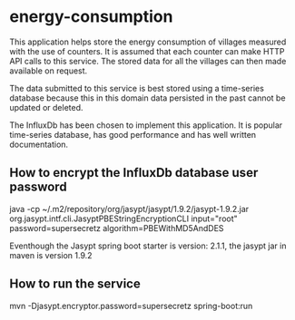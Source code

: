 # energy-consumption

This application helps store the energy consumption of villages measured with the use of 
counters. It is assumed that each counter can make HTTP API calls to this service.
The stored data for all the villages can then made available on request.

The data submitted to this service is best stored using a time-series database because
this in this domain data persisted in the past cannot be updated or deleted.

The InfluxDb has been chosen to implement this application. It is popular time-series
database, has good performance and  has well written documentation.



How to encrypt the InfluxDb database user password
----------
java -cp ~/.m2/repository/org/jasypt/jasypt/1.9.2/jasypt-1.9.2.jar  org.jasypt.intf.cli.JasyptPBEStringEncryptionCLI input="root" password=supersecretz algorithm=PBEWithMD5AndDES

Eventhough the Jasypt spring boot starter is version: 2.1.1,
the jasypt jar in maven is version 1.9.2

How to run the service
----------
mvn -Djasypt.encryptor.password=supersecretz spring-boot:run
